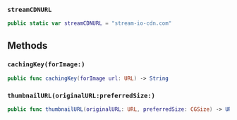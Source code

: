 
### `streamCDNURL`

``` swift
public static var streamCDNURL = "stream-io-cdn.com"
```

## Methods

### `cachingKey(forImage:)`

``` swift
public func cachingKey(forImage url: URL) -> String 
```

### `thumbnailURL(originalURL:preferredSize:)`

``` swift
public func thumbnailURL(originalURL: URL, preferredSize: CGSize) -> URL 

